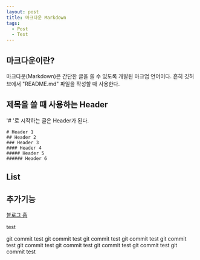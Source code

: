 ```yaml
---
layout: post
title: 마크다운 Markdown
tags:
  - Post
  - Test
---
```


## 마크다운이란?

마크다운(Markdown)은 간단한 글을 쓸 수 있도록 개발된 마크업 언어이다.
흔히 깃허브에서 "README.md" 파일을 작성할 때 사용한다.

## 제목을 쓸 때 사용하는 Header

'# '로 시작하는 글은 Header가 된다.

```
# Header 1
## Header 2
### Header 3
#### Header 4
##### Header 5
###### Header 6
```

## List

## 추가기능

[블로그 홈](https://itismilob.github.io/)

test

git commit test
git commit test
git commit test
git commit test
git commit test
git commit test
git commit test
git commit test
git commit test
git commit test
